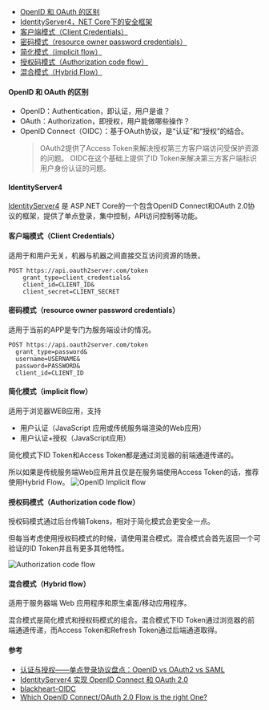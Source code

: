 
- [OpenID 和 OAuth 的区别](#OpenIDvsOAuth)
- [IdentityServer4，NET Core下的安全框架](#identityServer4)
- [客户端模式（Client Credentials）](#client)
- [密码模式（resource owner password credentials）](#password)
- [简化模式（implicit flow）](#implicit)
- [授权码模式（Authorization code flow）](#code)
- [混合模式（Hybrid Flow）](#hybird)

<span id="OpenIDvsOAuth"></span>
#### OpenID 和 OAuth 的区别
- OpenID：Authentication，即认证，用户是谁？
- OAuth：Authorization，即授权，用户能做哪些操作？
- OpenID Connect（OIDC）：基于OAuth协议，是“认证”和“授权”的结合。
    > OAuth2提供了Access Token来解决授权第三方客户端访问受保护资源的问题。 OIDC在这个基础上提供了ID Token来解决第三方客户端标识用户身份认证的问题。

<span id="identityServer4"></span>
#### IdentityServer4
[IdentityServer4](https://identityserver.io/) 是 ASP.NET Core的一个包含OpenID Connect和OAuth 2.0协议的框架，提供了单点登录，集中控制，API访问控制等功能。

<span id="client"></span>
#### 客户端模式（Client Credentials）
适用于和用户无关，机器与机器之间直接交互访问资源的场景。

```
POST https://api.oauth2server.com/token
    grant_type=client_credentials&
    client_id=CLIENT_ID&
    client_secret=CLIENT_SECRET
```

<span id="password"></span>
#### 密码模式（resource owner password credentials）
适用于当前的APP是专门为服务端设计的情况。

```
POST https://api.oauth2server.com/token
  grant_type=password&
  username=USERNAME&
  password=PASSWORD&
  client_id=CLIENT_ID
```

<span id="implicit"></span>
#### 简化模式（implicit flow）
适用于浏览器WEB应用，支持
- 用户认证（JavaScript 应用或传统服务端渲染的Web应用）
- 用户认证+授权（JavaScript应用）

简化模式下ID Token和Access Token都是通过浏览器的前端通道传递的。

所以如果是传统服务端Web应用并且仅是在服务端使用Access Token的话，推荐使用Hybrid Flow。
![OpenID Implicit flow](https://note.youdao.com/yws/public/resource/376e602a65294dc2068248dbe41b9641/xmlnote/418D1E0E4F394D679918E6E58DE9A872/5691)

<span id="code"></span>
#### 授权码模式（Authorization code flow）
授权码模式通过后台传输Tokens，相对于简化模式会更安全一点。

但每当考虑使用授权码模式的时候，请使用混合模式。混合模式会首先返回一个可验证的ID Token并且有更多其他特性。

![Authorization code flow](https://note.youdao.com/yws/public/resource/376e602a65294dc2068248dbe41b9641/xmlnote/7125C06FB6D74830BC903425CD8D8045/5693)

<span id="hybrid"></span>
#### 混合模式（Hybrid flow）
适用于服务器端 Web 应用程序和原生桌面/移动应用程序。

混合模式是简化模式和授权码模式的组合。混合模式下ID Token通过浏览器的前端通道传递，而Access Token和Refresh Token通过后端通道取得。

#### 参考
- [认证与授权——单点登录协议盘点：OpenID vs OAuth2 vs SAML](https://www.jianshu.com/p/5d535eee0a9b)
- [IdentityServer4 实现 OpenID Connect 和 OAuth 2.0](http://www.cnblogs.com/xishuai/p/identityserver4-implement-openid-connect-and-oauth2.html)
- [blackheart-OIDC](http://www.cnblogs.com/linianhui/tag/OIDC/)
- [Which OpenID Connect/OAuth 2.0 Flow is the right One?](https://leastprivilege.com/2016/01/17/which-openid-connectoauth-2-o-flow-is-the-right-one/)
